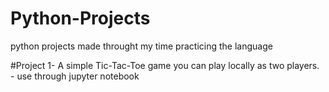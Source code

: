 # Python-Projects
python projects made throught my time practicing the language

#Project 1- A simple Tic-Tac-Toe game you can play locally as two players. - use through jupyter notebook
